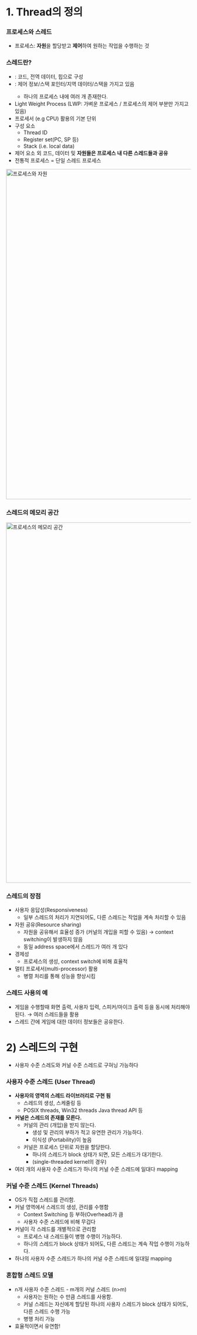 # 1. Thread의 정의

### 프로세스와 스레드

- 프로세스: **자원**을 할당받고 **제어**하여 원하는 작업을 수행하는 것

### 스레드란?

- <Resource>: 코드, 전역 데이터, 힙으로 구성
- <Thread>: 제어 정보/스택 포인터/지역 데이터/스택을 가지고 있음
    - 하나의 프로세스 내에 여러 개 존재한다.
- Light Weight Process (LWP: 가벼운 프로세스 / 프로세스의 제어 부분만 가지고 있음)
- 프로세서 (e.g CPU) 활용의 기본 단위
- 구성 요소
    - Thread ID
    - Register set(PC, SP 등)
    - Stack (i.e. local data)
- 제어 요소 외 코드, 데이터 및 **자원들은 프로세스 내 다른 스레드들과 공유**
- 전통적 프로세스 = 단일 스레드 프로세스
<img width="898" alt="프로세스와 자원" src="https://github.com/SSAFY11thDaejeon7/cs_study/assets/110437548/8f2e9337-5d68-4534-9800-cbc60934bbd9">


### 스레드의 메모리 공간
<img width="980" alt="프로세스의 메모리 공간" src="https://github.com/SSAFY11thDaejeon7/cs_study/assets/110437548/32b2db79-7aaa-49a8-abc1-a16ff57ffc6b">

### 스레드의 장점

- 사용자 응답성(Responsiveness)
    - 일부 스레드의 처리가 지연되어도, 다른 스레드는 작업을 계속 처리할 수 있음
- 자원 공유(Resource sharing)
    - 자원을 공유해서 효율성 증가 (커널의 개입을 피할 수 있음) → context switching이 발생하지 않음
    - 동일 address space에서 스레드가 여러 개 있다
- 경제성
    - 프로세스의 생성, context switch에 비해 효율적
- 멀티 프로세서(multi-processor) 활용
    - 병렬 처리를 통해 성능을 향상시킴

### 스레드 사용의 예

- 게임을 수행할때 화면 출력, 사용자 입력, 스피커/마이크 출력 등을 동시에 처리해야 된다. → 여러 스레드들을 활용
- 스레드 간에 게임에 대한 데이터 정보들은 공유한다.

# 2) 스레드의 구현

- 사용자 수준 스레도와 커널 수준 스레드로 구혀닝 가능하다

### 사용자 수준 스레드 (User Thread)

- **사용자의 영역의 스레드 라이브러리로 구현 됨**
    - 스레드의 생성, 스케줄링 등
    - POSIX threads, Win32 threads Java thread API 등
- **커널은 스레드의 존재를 모른다.**
    - 커널의 관리 (개입)을 받지 않는다.
        - 생성 및 관리의 부하가 적고 유연한 관리가 가능하다.
        - 이식성 (Portability)이 높음
    - 커널은 프로세스 단위로 자원을 할당한다.
        - 하나의 스레드가 block 상태가 되면, 모든 스레드가 대기한다.
        - (single-threaded kernel의 경우)
- 여러 개의 사용자 수준 스레드가 하나의 커널 수준 스레드에 일대다 mapping

### 커널 수준 스레드 (Kernel Threads)

- OS가 직접 스레드를 관리함.
- 커널 영역에서 스레드의 생성, 관리를 수행함
    - Context Switching 등 부하(Overhead)가 큼
    - 사용자 수준 스레드에 비해 무겁다
- 커널이 각 스레드를 개별적으로 관리함
    - 프로세스 내 스레드들이 병행 수행이 가능하다.
    - 하나의 스레드가 block 상태가 되어도, 다른 스레드는 계속 작업 수행이 가능하다.
- 하나의 사용자 수준 스레드가 하나의 커널 수준 스레드에 일대일 mapping

### 혼합형 스레드 모델

- n개 사용자 수준 스레드 - m개의 커널 스레드 (n>m)
    - 사용자는 원하는 수 만큼 스레드를 사용함.
    - 커널 스레드는 자신에게 할당된 하나의 사용자 스레드가 block 상태가 되어도, 다른 스레드 수행 가능
    - 병행 처리 가능
- 효율적이면서 유연함!
